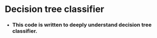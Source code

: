 # Decision tree classifier

- ### This code is written to deeply understand decision tree classifier.